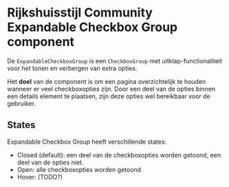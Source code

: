 <!-- @license CC0-1.0 -->

# Rijkshuisstijl Community Expandable Checkbox Group component

De `ExpandableCheckboxGroup` is een `CheckboxGroup` met uitklap-functionaliteit voor het tonen en verbergen van extra opties.

Het **doel** van de component is om een pagina overzichtelijk te houden wanneer er veel checkboxopties zijn. Door een deel van de opties binnen een details element te plaatsen, zijn deze opties wel bereikbaar voor de gebruiker.

## States

Expandable Checkbox Group heeft verschillende states:

- Closed (default): een deel van de checkboxopties worden getoond, een deel van de opties niet.
- Open: alle checkboxopties worden getoond
- Hover: (TODO?)
